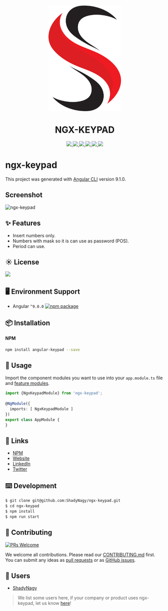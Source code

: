 <p align="center">
  <a href="https://www.npmjs.com/package/ngx-keypad">
    <img width="230" src="icon.png">
  </a>
</p>

<h1 align="center">
NGX-KEYPAD
</h1>

<p align="center">
    <a href="https://www.npmjs.com/package/ngx-keypad" alt="npm" target="_blank">
        <img src="https://img.shields.io/npm/v/ngx-keypad" />
    </a>
    <a href="https://www.npmjs.com/package/ngx-keypad" alt="npm" target="_blank">
        <img src="https://img.shields.io/npm/dt/ngx-keypad" />
    </a>
    <a href="https://github.com/ShadyNagy/ngx-keypad/actions?query=workflow%3Anpm-publish" alt="Workflows">
        <img src="https://github.com/shadynagy/ngx-keypad/workflows/npm-publish/badge.svg" />
    </a>
    <a href="https://github.com/ShadyNagy/ngx-keypad/graphs/contributors" alt="Contributors">
        <img src="https://img.shields.io/github/contributors/ShadyNagy/ngx-keypad" />
    </a>
    <a href="https://github.com/ShadyNagy/ngx-keypad/blob/master/LICENSE" alt="license">
        <img src="https://img.shields.io/badge/License-MIT-blue.svg" />
    </a>
    <a href="https://www.paypal.me/shadynagy" alt="paypal">
        <img src="https://img.shields.io/badge/PayPal-tip%20me-green.svg?logo=paypal" />
    </a>
</p>

# ngx-keypad

This project was generated with [Angular CLI](https://github.com/angular/angular-cli) version 9.1.0.

## Screenshot 

![ngx-keypad](https://user-images.githubusercontent.com/6225593/91719292-51029680-eb95-11ea-9d43-a25ead8e5d15.gif)

## ✨ Features

- Insert numbers only.
- Numbers with mask so it is can use as password (POS).
- Period can use.

## ☀️ License

<a href="https://github.com/ShadyNagy/ngx-keypad/blob/master/LICENSE" alt="license">
    <img src="https://img.shields.io/badge/License-MIT-blue.svg" />
</a>

## 🖥 Environment Support

* Angular `^9.0.0` [![npm package](https://img.shields.io/npm/v/ngx-keypad?style=flat-square)](https://www.npmjs.com/package/ngx-keypad)

## 📦 Installation

#### NPM

```bash
npm install angular-keypad --save
```

## 🔨 Usage

Import the component modules you want to use into your `app.module.ts` file and [feature modules](https://angular.io/guide/feature-modules).

```ts
import {NgxKeypadModule} from 'ngx-keypad';

@NgModule({
  imports: [ NgxKeypadModule ]
})
export class AppModule {
}
```

## 🔗 Links

* [NPM](https://www.npmjs.com/package/ngx-keypad)
* [Website](http://www.shadynagy.com)
* [LinkedIn](https://www.linkedin.com/in/shadynagy)
* [Twitter](https://twitter.com/ShadyNagy_)

## ⌨️ Development

```bash
$ git clone git@github.com:ShadyNagy/ngx-keypad.git
$ cd ngx-keypad
$ npm install
$ npm run start
```

## 🤝 Contributing

[![PRs Welcome](https://img.shields.io/badge/PRs-welcome-brightgreen.svg?style=flat-square)](https://github.com/shadynagy/ngx-keypad/pulls)

We welcome all contributions. Please read our [CONTRIBUTING.md](https://github.com/shadynagy/ngx-keypad/blob/master/CONTRIBUTING.md) first. You can submit any ideas as [pull requests](https://github.com/shadynagy/ngx-keypad/pulls) or as [GitHub issues](https://github.com/shadynagy/ngx-keypad/issues).

## 🎉 Users

- [ShadyNagy](http://www.shadynagy.com/)

> We list some users here, if your company or product uses ngx-keypad, let us know [here](https://github.com/shadynagy/ngx-keypad/issues/10)!
